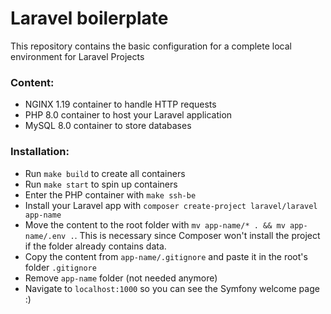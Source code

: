# Laravel boilerplate

This repository contains the basic configuration for a complete local environment for Laravel Projects

### Content:
- NGINX 1.19 container to handle HTTP requests
- PHP 8.0 container to host your Laravel application
- MySQL 8.0 container to store databases

### Installation:
- Run `make build` to create all containers
- Run `make start` to spin up containers
- Enter the PHP container with `make ssh-be`
- Install your Laravel app with `composer create-project laravel/laravel app-name`
- Move the content to the root folder with `mv app-name/* . && mv app-name/.env .`. This is necessary since Composer won't install the project if the folder already contains data.
- Copy the content from `app-name/.gitignore` and paste it in the root's folder `.gitignore`
- Remove `app-name` folder (not needed anymore)
- Navigate to `localhost:1000` so you can see the Symfony welcome page :)


